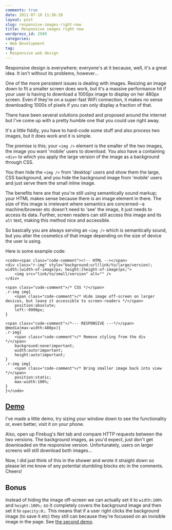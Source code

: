 ```yaml
---
comments: true
date: 2011-07-16 11:36:28
layout: post
slug: responsive-images-right-now
title: Responsive images right now
wordpress_id: 2949
categories:
- Web Development
tag:
- Responsive web design
---
```


Responsive design is everywhere; everyone's at it because, well, it's a great idea. It isn't without its problems, however...





One of the more persistent issues is dealing with images. Resizing an image down to fit a smaller screen does work, but it's a massive performance hit if your user is having to download a 1000px image to display on her 480px screen. Even if they're on a super-fast WiFi connection, it makes no sense downloading 1000s of pixels if you can only display a fraction of that.





There have  been several solutions posted and proposed around the internet but I've come up with a pretty humble one that you could use right away.





It's a little fiddly, you have to hard-code some stuff and also process two images, but it does work and it is simple.





The premise is this; your `<img />` element is the smaller of the two images, the image you want 'mobile' users to download. You also have a containing `<div>` to which you apply the large version of the image as a background through CSS.





You then hide the `<img />` from 'desktop' users and show them the large, CSS background, and you hide the background image from 'mobile' users and just serve them the small inline image.





The benefits here are that you're still using semantically sound markup; your HTML makes sense because there is an image element in there. The size of this image is irrelevant where semantics are concerned--a machine/browser etc doesn't need to 'see' the image, it just needs to access its data. Further, screen readers can still access this image and its `alt` text, making this method nice and accessible.





So basically you are always serving an `<img />` which is semantically sound, but you alter the cosmetics of that image depending on the size of device the user is using.





Here is some example code:




    
    <code><span class="code-comment"><!-- HTML --></span>
    <div class="r-img" style="background:url(link/to/large/version); width:[width-of-image]px; height:[height-of-image]px;">
        <img src="link/to/small/version" alt="" />
    </div>
    
    <span class="code-comment">/* CSS */</span>
    .r-img img{
        <span class="code-comment">/* Hide image off-screen on larger devices, but leave it accessible to screen-readers */</span>
        position:absolute;
        left:-9999px;
    }
    
    <span class="code-comment">/*--- RESPONSIVE ---*/</span>
    @media(max-width:480px){
    .r-img{
        <span class="code-comment">/* Remove styling from the div */</span>
        background:none!important;
        width:auto!important;
        height:auto!important;
    }
    .r-img img{
        <span class="code-comment">/* Bring smaller image back into view */</span>
        position:static;
        max-width:100%;
    }
    }</code>





## [Demo](http://dl.dropbox.com/u/2629908/sandbox/responsive-images/index.html)



I've made a little demo, try sizing your window down to see the functionality or, even better, visit it on your phone.

Also, open up Firebug's _Net_ tab and compare HTTP requests between the two versions. The background images, as you'd expect, just don't get downloaded on the responsive version. Unfortunately, users on larger screens will still download both images...

Now, I did just think of this in the shower and wrote it straight down so please let me know of any potential stumbling blocks etc in the comments. Cheers!



## Bonus





Instead of hiding the image off-screen we can actually set it to `width:100%` and `height:100%;` so it completely covers the background image and then set it to `opacity:0;`. This means that if a user right clicks the background image (to save it etc) they still can because they're focussed on an invisible image in the page. See [the second demo](http://dl.dropbox.com/u/2629908/sandbox/responsive-images/index2.html).
